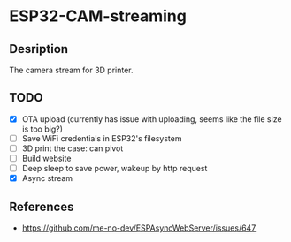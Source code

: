 # ESP32-CAM-streaming

## Desription
The camera stream for 3D printer.

## TODO
- [x] OTA upload (currently has issue with uploading, seems like the file size is too big?)
- [ ] Save WiFi credentials in ESP32's filesystem
- [ ] 3D print the case: can pivot
- [ ] Build website
- [ ] Deep sleep to save power, wakeup by http request
- [x] Async stream

## References
- https://github.com/me-no-dev/ESPAsyncWebServer/issues/647

